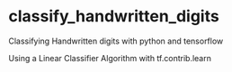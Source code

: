 # classify_handwritten_digits
Classifying Handwritten digits with python and tensorflow

Using a Linear Classifier Algorithm with tf.contrib.learn 


